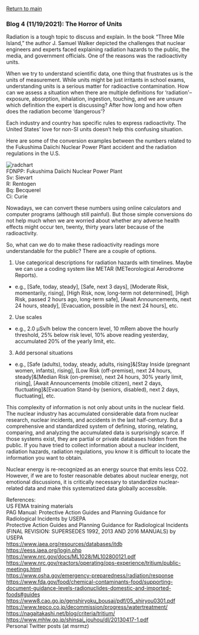 <a href="https://misayasu.github.io/">Return to main</a><br/>

### Blog 4 (11/19/2021): The Horror of Units

Radiation is a tough topic to discuss and explain. In the book “Three Mile Island,” the author J. Samuel Walker depicted the challenges that nuclear engineers and experts faced explaining radiation hazards to the public, the media, and government officials. One of the reasons was the radioactivity units.

When we try to understand scientific data, one thing that frustrates us is the units of measurement. While units might be just irritants in school exams, understanding units is a serious matter for radioactive contamination. How can we assess a situation when there are multiple definitions for ‘radiation'–exposure, absorption, inhalation, ingestion, touching, and we are unsure which definition the expert is discussing?  After how long and how often does the radiation become ‘dangerous'? 

Each industry and country has specific rules to express radioactivity. The United States’ love for non-SI units doesn’t help this confusing situation.

Here are some of the conversion examples between the numbers related to the Fukushima Daiichi Nuclear Power Plant accident and the radiation regulations in the U.S.

![radchart](https://user-images.githubusercontent.com/24228560/142558292-ce648990-c6a4-431f-86bb-59662f5bc761.jpg)<br/>
FDNPP: Fukushima Daiichi Nuclear Power Plant<br/>
Sv: Sievart<br/>
R: Rentogen<br/>
Bq: Becquerel<br/>
Ci: Curie<br/>

Nowadays, we can convert these numbers using online calculators and computer programs (although still painful). But those simple conversions do not help much when we are worried about whether any adverse health effects might occur ten, twenty, thirty years later because of the radioactivity.

So, what can we do to make these radioactivity readings more understandable for the public? There are a couple of options.

1) Use categorical descriptions for radiation hazards with timelines. Maybe we can use a coding system like METAR (METeorological Aerodrome Reports).

- e.g., [Safe, today, steady], [Safe, next 3 days], [Moderate Risk, momentarily, rising], [High Risk, now, long-term not determined], [High Risk, passed 2 hours ago, long-term safe], [Await Announcements, next 24 hours, steady], [Evacuation, possible in the next 24 hours], etc. 

2) Use scales

- e.g., 2.0 µSv/h below the concern level, 10 mRem above the hourly threshold, 25% below risk level, 10% above reading yesterday, accumulated 20% of the yearly limit, etc.

3) Add personal situations

- e.g., [Safe (adults), today, steady, adults, rising]&[Stay Inside (pregnant women, infants), rising], [Low Risk (off-premise), next 24 hours, steady]&[Median Risk (on-premise), next 24 hours, 30% yearly limit, rising], [Await Announcements (mobile citizen), next 2 days, fluctuating]&[Evacuation Stand-by (seniors, disabled), next 2 days,  fluctuating], etc.

This complexity of information is not only about units in the nuclear field. The nuclear industry has accumulated considerable data from nuclear research, nuclear incidents, and accidents in the last half-century. But a comprehensive and standardized system of defining, storing, relating, comparing, and analyzing the accumulated data is surprisingly scarce. If those systems exist, they are partial or private databases hidden from the public. If you have tried to collect information about a nuclear incident, radiation hazards, radiation regulations, you know it is difficult to locate the information you want to obtain.

Nuclear energy is re-recognized as an energy source that emits less CO2. However, if we are to foster reasonable debates about nuclear energy, not emotional discussions, it is critically necessary to standardize nuclear-related data and make this systematized data globally accessible.

References:<br/>
US FEMA training materials<br/>
PAG Manual: Protective Action Guides and Planning Guidance for Radiological Incidents by USEPA<br/>
Protective Action Guides and Planning Guidance for Radiological Incidents (FINAL REVISION: SUPERSEDES 1992, 2013 AND 2016 MANUALS) by USEPA<br/>
https://www.iaea.org/resources/databases/itdb<br/>
https://eess.iaea.org/login.php<br/>
https://www.nrc.gov/docs/ML1028/ML102800121.pdf<br/>
https://www.nrc.gov/reactors/operating/ops-experience/tritium/public-meetings.html<br/>
https://www.osha.gov/emergency-preparedness/radiation/response<br/>
https://www.fda.gov/food/chemical-contaminants-food/supporting-document-guidance-levels-radionuclides-domestic-and-imported-foods#guides<br/>
https://www8.cao.go.jp/genshiryoku_bousai/pdf/05_shiryou0301.pdf<br/>
https://www.tepco.co.jp/decommission/progress/watertreatment/<br/>
https://nagaitakashi.net/blog/criteria/tritium/<br/>
https://www.mhlw.go.jp/shinsai_jouhou/dl/20130417-1.pdf<br/>
Personal Twitter posts (at msrmz)

